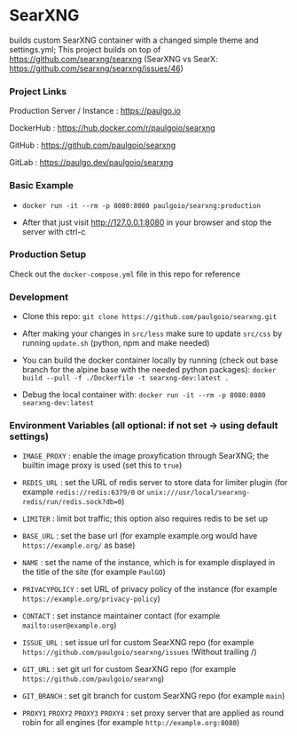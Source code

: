 # SearXNG

builds custom SearXNG container with a changed simple theme and settings.yml; This project builds on top of https://github.com/searxng/searxng (SearXNG vs SearX: https://github.com/searxng/searxng/issues/46)



### Project Links

Production Server / Instance : https://paulgo.io

DockerHub : https://hub.docker.com/r/paulgoio/searxng

GitHub : https://github.com/paulgoio/searxng

GitLab : https://paulgo.dev/paulgoio/searxng



### Basic Example

* ```docker run -it --rm -p 8080:8080 paulgoio/searxng:production```

* After that just visit http://127.0.0.1:8080 in your browser and stop the server with ctrl-c



### Production Setup

Check out the `docker-compose.yml` file in this repo for reference



### Development

* Clone this repo: ```git clone https://github.com/paulgoio/searxng.git```

* After making your changes in `src/less` make sure to update `src/css` by running `update.sh` (python, npm and make needed)

* You can build the docker container locally by running (check out base branch for the alpine base with the needed python packages): ```docker build --pull -f ./Dockerfile -t searxng-dev:latest .```

* Debug the local container with: ```docker run -it --rm -p 8080:8080 searxng-dev:latest```



### Environment Variables (all optional: if not set -> using default settings)

* ```IMAGE_PROXY``` : enable the image proxyfication through SearXNG; the builtin image proxy is used (set this to `true`)

* ```REDIS_URL``` : set the URL of redis server to store data for limiter plugin (for example `redis://redis:6379/0` or `unix:///usr/local/searxng-redis/run/redis.sock?db=0`)

* ```LIMITER``` : limit bot traffic; this option also requires redis to be set up

* ```BASE_URL``` : set the base url (for example example.org would have `https://example.org/` as base)

* ```NAME``` : set the name of the instance, which is for example displayed in the title of the site (for example `PaulGO`)

* ```PRIVACYPOLICY``` : set URL of privacy policy of the instance (for example `https://example.org/privacy-policy`)

* ```CONTACT``` : set instance maintainer contact (for example `mailto:user@example.org`)

* ```ISSUE_URL``` : set issue url for custom SearXNG repo (for example `https://github.com/paulgoio/searxng/issues` !Without trailing /)

* ```GIT_URL``` : set git url for custom SearXNG repo (for example `https://github.com/paulgoio/searxng`)

* ```GIT_BRANCH``` : set git branch for custom SearXNG repo (for example `main`)

* ```PROXY1``` ```PROXY2``` ```PROXY3``` ```PROXY4``` : set proxy server that are applied as round robin for all engines (for example `http://example.org:8080`)
